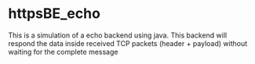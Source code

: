 # httpsBE_echo

This is a simulation of a echo backend using java. 
This backend will respond the data inside received TCP packets (header + payload) without waiting for the complete message
